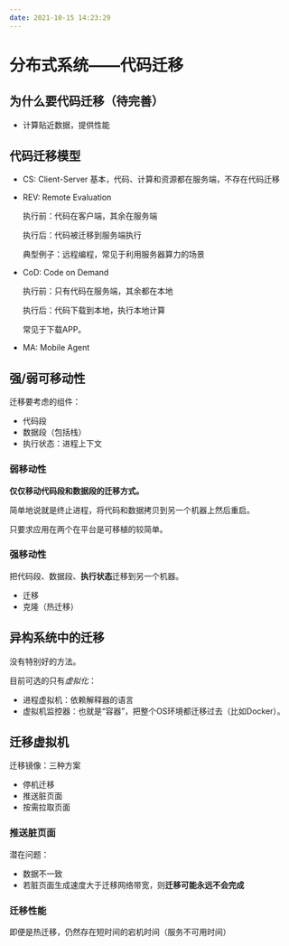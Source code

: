 ```yaml
---
date: 2021-10-15 14:23:29
---
```

# 分布式系统——代码迁移
## 为什么要代码迁移（待完善）
- 计算贴近数据，提供性能

## 代码迁移模型
- CS: Client-Server 基本，代码、计算和资源都在服务端，不存在代码迁移
- REV: Remote Evaluation 

  执行前：代码在客户端，其余在服务端

  执行后：代码被迁移到服务端执行

  典型例子：远程编程，常见于利用服务器算力的场景

- CoD: Code on Demand

  执行前：只有代码在服务端，其余都在本地

  执行后：代码下载到本地，执行本地计算

  常见于下载APP。

- MA: Mobile Agent

## 强/弱可移动性

迁移要考虑的组件：
- 代码段
- 数据段（包括栈）
- 执行状态：进程上下文

### 弱移动性

**仅仅移动代码段和数据段的迁移方式。**

简单地说就是终止进程，将代码和数据拷贝到另一个机器上然后重启。

只要求应用在两个在平台是可移植的较简单。

### 强移动性

把代码段、数据段、**执行状态**迁移到另一个机器。

- 迁移
- 克隆（热迁移）

## 异构系统中的迁移

没有特别好的方法。

目前可选的只有*虚拟化*：
- 进程虚拟机：依赖解释器的语言
- 虚拟机监控器：也就是“容器”，把整个OS环境都迁移过去（比如Docker）。

## 迁移虚拟机
迁移镜像：三种方案
- 停机迁移
- 推送脏页面
- 按需拉取页面

### 推送脏页面
潜在问题：
- 数据不一致
- 若脏页面生成速度大于迁移网络带宽，则**迁移可能永远不会完成**

### 迁移性能

即便是热迁移，仍然存在短时间的宕机时间（服务不可用时间）